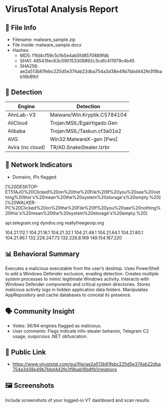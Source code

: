 # VirusTotal Analysis Report

## 📁 File Info
- Filename: malware_sample.zip
- File inside: malware_sample.docx
- Hashes:
  - MD5: f1fd4cf59c5cfb5e4ab5fd8570889fdb
  - SHA1: 48543fec63c090153308892c3cdfc411979c4b45
  - SHA256: ae2a513b61febc225d5e374ab22dba754a3d38e49b7bbd442fe3f9bab16b8fb1

## 🧪 Detection
| Engine | Detection |
|--------|-----------|
| AhnLab-V3 | Malware/Win.Kryptik.C5784104 |
| AliCloud | Trojan:MSIL/Egairtigado.Gen |
| Alibaba | Trojan:MSIL/Taskun.cf3a01e2 |
| AVG | Win32:MalwareX-gen [Pws] |
| Avira (no cloud) | TR/AD.SnakeStealer.lzrbr |


## 📡 Network Indicators
- Domains, IPs flagged

[%20DESKTOP-ET51AJO%20Clicked%20on%20the%20File%20If%20you%20see%20nothing%20this's%20mean%20the%20system%20storage's%20empty.%20]
[%20WALKER-PC%20Clicked%20on%20the%20File%20If%20you%20see%20nothing%20this's%20mean%20the%20system%20storage's%20empty.%20]



api.telegram.org
dyndns.org
reallyfreegeoip.org

104.21.112.1
104.21.16.1
104.21.32.1
104.21.48.1
104.21.64.1
104.21.80.1
104.21.96.1
132.226.247.73
132.226.8.169
149.154.167.220


## 📊 Behavioral Summary
Executes a malicious executable from the user’s desktop.
Uses PowerShell to add a Windows Defender exclusion, evading detection.
Creates multiple system processes to mimic legitimate Windows activity.
Interacts with Windows Defender components and critical system directories.
Stores malicious activity logs in hidden application data folders.
Manipulates AppRepository and cache databases to conceal its presence.

## 🗣 Community Insight
- Votes: 36/94 engines flagged as malicious.  
- User comments: Flags indicate info-stealer behavior, Telegram C2 usage, suspicious .NET obfuscation.


## 🔐 Public Link
- https://www.virustotal.com/gui/file/ae2a513b61febc225d5e374ab22dba754a3d38e49b7bbd442fe3f9bab16b8fb1/relations 

## 🖼 Screenshots
Include screenshots of your logged-in VT dashboard and scan results.